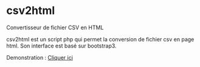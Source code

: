 # csv2html
Convertisseur de fichier CSV en HTML

csv2html est un script php qui permet la conversion de fichier csv en page html. Son interface est basé sur bootstrap3.

Demonstration : [Cliquer ici](http://ks.kasyos.fr/csv2html/)

